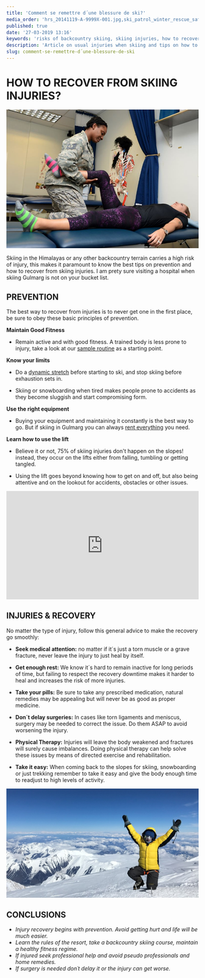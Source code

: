 ```yaml
---
title: 'Comment se remettre d´une blessure de ski?'
media_order: 'hrs_20141119-A-9999X-001.jpg,ski_patrol_winter_rescue_safety_red_aid_rescuer-1159393.jpg,150708-F-XE708-001.JPG,918_Knee_Injury.jpg,exercise pain.jpg,IMG_1193_1.jpg'
published: true
date: '27-03-2019 13:16'
keywords: 'risks of backcountry skiing, skiing injuries, how to recover from skiing injuries, physiotherapy for skiers, injury recovery'
description: 'Article on usual injuries when skiing and tips on how to treat and recover from them.'
slug: comment-se-remettre-d´une-blessure-de-ski
---
```


# **HOW TO RECOVER FROM SKIING INJURIES?**

![physiotherapy for injury recovery](150708-F-XE708-001.JPG?width=100%)

Skiing in the Himalayas or any other backcountry terrain carries a high risk of injury, this makes it paramount to know the best tips on prevention and how to recover from skiing injuries. I am prety sure visiting a hospital when skiing Gulmarg is not on your bucket list.

## **PREVENTION**

The best way to recover from injuries is to never get one in the first place, be sure to obey these basic principles of prevention.

**Maintain Good Fitness**

* Remain active and with good fitness. A trained body is less prone to injury, take a look at our <a href="https://skigulmarg.com/blog/gym-routine-for-skiers" target="_blank">sample routine</a> as a starting point.

**Know your limits**

* Do a <a href="https://www.elementconcept.com/warm-ups-and-injury-prevention/" target="_blank">dynamic stretch</a> before starting to ski, and stop skiing before exhaustion sets in. 
 
* Skiing or snowboarding when tired makes people prone to accidents as they become sluggish and start compromising form.

**Use the right equipment**

* Buying your equipment and maintaining it constantly is the best way to go. But if skiing in Gulmarg you can always <a href="https://skigulmarg.com/deals-and-packages/rental" target="_blank">rent everything</a> you need.

**Learn how to use the lift**

* Believe it or not, 75% of skiing injuries don't happen on the slopes! instead, they occur on the lifts either from falling, tumbling or getting tangled.

* Using the lift goes beyond knowing how to get on and off, but also being attentive and on the lookout for accidents, obstacles or other issues.

<div style="left: 0; width: 100%; height: 0; position: relative; padding-bottom: 56.2493%;"><iframe src="https://www.youtube.com/embed/UaGTVUxj9h0" style="border: 0; top: 0; left: 0; width: 100%; height: 100%; position: absolute;" allowfullscreen scrolling="no" allow="autoplay; encrypted-media"></iframe></div>

## **INJURIES & RECOVERY** 

No matter the type of injury, follow this general advice to make the recovery go smoothly:

* **Seek medical attention:** no matter if it´s just a torn muscle or a grave fracture, never leave the injury to just heal by itself.

* **Get enough rest:** We know it´s hard to remain inactive for long periods of time, but failing to respect the recovery downtime makes it harder to heal and increases the risk of more injuries.

* **Take your pills:** Be sure to take any prescribed medication, natural remedies may be appealing but will never be as good as proper medicine.

* **Don´t delay surgeries:** In cases like torn ligaments and meniscus, surgery may be needed to correct the issue. Do them ASAP to avoid worsening the injury.

* **Physical Therapy:** Injuries will leave the body weakened and fractures will surely cause imbalances. Doing physical therapy can help solve these issues by means of directed exercise and rehabilitation.

* **Take it easy:** When coming back to the slopes for skiing, snowboarding or just trekking remember to take it easy and give the body enough time to readjust to high levels of activity.

![skiing in Gulmarg after an injury](IMG_1193_1.jpg?width=100%)

## **CONCLUSIONS**

* _Injury recovery begins with prevention. Avoid getting hurt and life will be much easier._
* _Learn the rules of the resort, take a backcountry skiing course, maintain a healthy fitness regime._
* _If injured seek professional help and avoid pseudo professionals and home remedies._
* _If surgery is needed don´t delay it or the injury can get worse._

